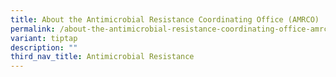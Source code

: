 ```yaml
---
title: About the Antimicrobial Resistance Coordinating Office (AMRCO)
permalink: /about-the-antimicrobial-resistance-coordinating-office-amrco/
variant: tiptap
description: ""
third_nav_title: Antimicrobial Resistance
---
```

